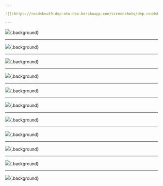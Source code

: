```yaml
---

![](https://roadshow19-dmp-nto-dev.herokuapp.com/screenshots/dmp.roadshow19.nto.0001.overview.slide.png){.background}

---
```


![](https://roadshow19-dmp-nto-dev.herokuapp.com/screenshots/dmp.roadshow19.nto.0002.overview.slide.png){.background}

---

![](https://roadshow19-dmp-nto-dev.herokuapp.com/screenshots/dmp.roadshow19.nto.0003.overview.slide.png){.background}

---

![](https://roadshow19-dmp-nto-dev.herokuapp.com/screenshots/dmp.roadshow19.nto.0201.consumer-rights-management-page.slide.png){.background}

---

![](https://roadshow19-dmp-nto-dev.herokuapp.com/screenshots/dmp.roadshow19.nto.0300.manage-segments.rules.slide.png){.background}

---

![](https://roadshow19-dmp-nto-dev.herokuapp.com/screenshots/dmp.roadshow19.nto.0400.manage-segments.details-and-activation.slide.png){.background}

---

![](https://roadshow19-dmp-nto-dev.herokuapp.com/screenshots/dmp.roadshow19.nto.0411.manage-segments.details-and-activation.slide.png){.background}

---

![](https://roadshow19-dmp-nto-dev.herokuapp.com/screenshots/dmp.roadshow19.nto.0412.manage-segments.details-and-activation.slide.png){.background}

---

![](https://roadshow19-dmp-nto-dev.herokuapp.com/screenshots/dmp.roadshow19.nto.0414.manage-segments.details-and-activation.slide.png){.background}

---

![](https://roadshow19-dmp-nto-dev.herokuapp.com/screenshots/dmp.roadshow19.nto.0500.manage-segments.slide.png){.background}

---

![](https://roadshow19-dmp-nto-dev.herokuapp.com/screenshots/dmp.roadshow19.nto.0600.data-studio.audience-discovery.slide.png){.background}

---

![](https://roadshow19-dmp-nto-dev.herokuapp.com/screenshots/dmp.roadshow19.nto.0700.einstein-segmentation.slide.png){.background}

